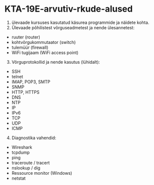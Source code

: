 # KTA-19E-arvutiv-rkude-alused

1. ülevaade kursuses kasutatud käsurea programmide ja näidete kohta.
2. Ülevaade põhilistest võrguseadmetest ja nende ülesannetest:
 - ruuter (router)
 - kohtvõrgukommutaator (switch)
 - tulemüür (firewall) 
 - WiFi tugijaam (WiFi access point)
3. Võrguprotokollid ja nende kasutus (lühidalt):
- SSH
- telnet 
- IMAP, POP3, SMTP
- SNMP
- HTTP, HTTPS
- DNS
- NTP
- IP
- IPv6
- TCP
- UDP
- ICMP
4. Diagnostika vahendid:
- Wireshark
- tcpdump 
- ping 
- traceroute / tracert
- nslookup / dig
- Ressource monitor (Windows)
- netstat 
